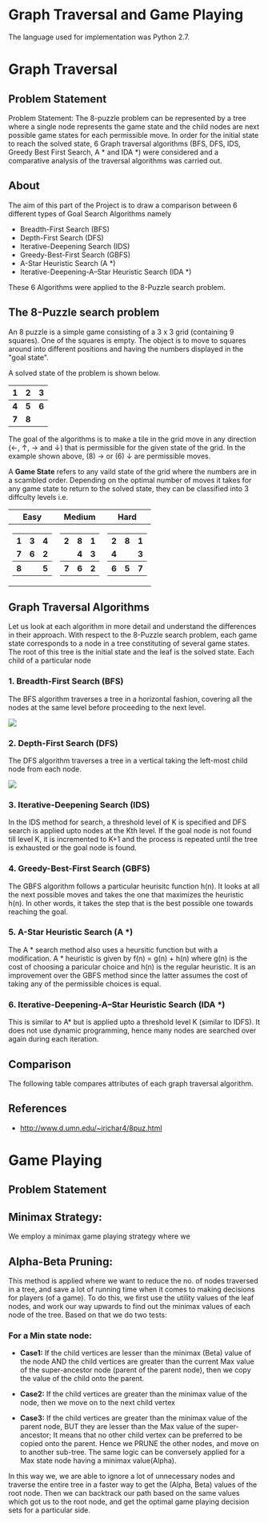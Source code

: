 # Graph Traversal and Game Playing
The language used for implementation was Python 2.7.

# Graph Traversal
## Problem Statement
Problem Statement: The 8-puzzle problem can be represented by a tree where a single node represents the game state and the child nodes are next possible game states for each permissible move.  In order for the initial state to reach the solved state, 6 Graph traversal algorithms (BFS, DFS, IDS, Greedy Best First Search, A \* and IDA \*)  were considered and a comparative analysis of the traversal algorithms was carried out.

## About
The aim of this part of the Project is to draw a comparison between 6 different types of Goal Search Algorithms namely
* Breadth-First Search (BFS)
* Depth-First Search (DFS)
* Iterative-Deepening Search (IDS)
* Greedy-Best-First Search (GBFS)
* A-Star Heuristic Search (A \*)
* Iterative-Deepening-A–Star Heuristic Search (IDA \*)

These 6 Algorithms were applied to the 8-Puzzle search problem.

## The 8-Puzzle search problem
An 8 puzzle is a simple game consisting of a 3 x 3 grid (containing 9 squares). One of the squares is empty. 
The object is to move to squares around into different positions and having the numbers displayed in the "goal state".

A solved state of the problem is shown below.

| **1** | **2** | **3** |
|:--|:--|:--|
| **4** | **5** | **6** |
| **7** | **8** |  |

The goal of the algorithms is to make a tile in the grid move in any direction (&larr;, &uarr;, &rarr; and &darr;) that is permissible for the given state of the grid. In the example shown above, (8) &rarr; or (6) &darr; are permissible moves.

A **Game State** refers to any vaild state of the grid where the numbers are in a scambled order. Depending on the optimal number of moves it takes for any game state to return to the solved state, they can be classified into 3 diffculty levels i.e.

|Easy|Medium|Hard|
|--|--|--|
|<table> <tr><th>**1**</th><th>**3**</th><th>**4**</th></tr><tr><td>**7**</td><td>**6**</td><td>**2**</td></tr><tr><th>**8**</th><th> </th><th>**5**</th> </table>|<table> <tr><th>**2**</th><th>**8**</th><th>**1**</th></tr><tr><td> </td><td>**4**</td><td>**3**</td></tr><tr><th>**7**</th><th>**6**</th><th>**2**</th> </table>|<table> <tr><th>**2**</th><th>**8**</th><th>**1**</th></tr><tr><td>**4**</td><td> </td><td>**3**</td></tr><tr><th>**6**</th><th>**5**</th><th>**7**</th> </table>| 

## Graph Traversal Algorithms
Let us look at each algorithm in more detail and understand the differences in their approach. With respect to the 8-Puzzle search problem, each game state corresponds to a node in a tree constituting of several game states. The root of this tree is the initial state and the leaf is the solved state. Each child of a particular node

### 1. Breadth-First Search (BFS)
The BFS algorithm traverses a tree in a horizontal fashion, covering all the nodes at the same level before proceeding to the next level. 

![](https://upload.wikimedia.org/wikipedia/commons/4/46/Animated_BFS.gif)

### 2. Depth-First Search (DFS)
The DFS algorithm traverses a tree in a vertical taking the left-most child node from each node.

![](https://upload.wikimedia.org/wikipedia/commons/7/7f/Depth-First-Search.gif)

### 3. Iterative-Deepening Search (IDS)
In the IDS method for search, a threshold level of K is specified and DFS search is applied upto nodes at the Kth level. If the goal node is not found till level K, it is incremented to K+1 and the process is repeated until the tree is exhausted or the goal node is found.

### 4. Greedy-Best-First Search (GBFS)
The GBFS algorithm follows a particular heurisitc function h(n). It looks at all the next possible moves and takes the one that maximizes the heuristic h(n). In other words, it takes the step that is the best possible one towards reaching the goal.

### 5. A-Star Heuristic Search (A \*)
The A \* search method also uses a heursitic function but with a modification. A \* heuristic is given by f(n) = g(n) + h(n) where g(n) is the cost of choosing a paricular choice and h(n) is the regular heuristic. It is an improvement over the GBFS method since the latter assumes the cost of taking any of the permissible choices is equal.

### 6. Iterative-Deepening-A–Star Heuristic Search (IDA \*)
This is similar to A\* but is applied upto a threshold level K (similar to IDFS). It does not use dynamic programming, hence many nodes are searched over again during each iteration.

## Comparison
The following table compares attributes of each graph traversal algorithm.

## References
* http://www.d.umn.edu/~jrichar4/8puz.html

# Game Playing
## Problem Statement


## Minimax Strategy:
We employ a minimax game playing strategy where we

## Alpha-Beta Pruning:
This method is applied where we want to reduce the no. of nodes traversed in a tree, and save a lot of running time when it comes to making decisions for players (of a game). To do this, we first use the utility values of the leaf nodes, and work our way upwards to find out the minimax values of each node of the tree. Based on that we do two tests:

### For a Min state node:

* **Case1:** If the child vertices are lesser than the minimax (Beta) value of the node AND the child vertices are greater than the current Max value of the super-ancestor node (parent of the parent node), then we copy the value of the child onto the parent.

* **Case2:** If the child vertices are greater than the minimax value of the node, then we move on to the next child vertex

* **Case3:** If the child vertices are greater than the minimax value of the parent node, BUT they are lesser than the Max value of the super-ancestor; It means that no other child vertex can be preferred to be copied onto the parent. Hence we PRUNE the other nodes, and move on to another sub-tree. The same logic can be conversely applied for a Max state node having a minimax value(Alpha).

In this way we, we are able to ignore a lot of unnecessary nodes and traverse the entire tree in a faster way to get the (Alpha, Beta) values of the root node. Then we can backtrack our path based on the same values which got us to the root node, and get the optimal game playing decision sets for a particular side.
